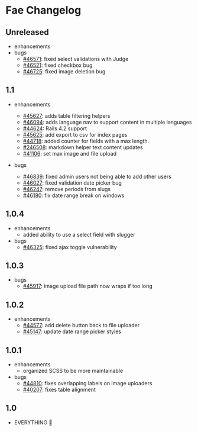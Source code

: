 # Fae Changelog

## Unreleased

- enhancements
- bugs
    + [#46571](https://issues.afinedevelopment.com/issues/46571): fixed select validations with Judge
    + [#46521](https://issues.afinedevelopment.com/issues/46521): fixed checkbox bug
    + [#46725](https://issues.afinedevelopment.com/issues/46725): fixed image deletion bug

## 1.1

- enhancements
    + [#45627](https://issues.afinedevelopment.com/issues/45627): adds table filtering helpers
    + [#46094](https://issues.afinedevelopment.com/issues/46094): adds language nav to support content in multiple languages
    + [#44624](https://issues.afinedevelopment.com/issues/45625): Rails 4.2 support
    + [#45625](https://issues.afinedevelopment.com/issues/45625): add export to csv for index pages
    + [#44718](https://issues.afinedevelopment.com/issues/44718): added counter for fields with a max length.
    + [#246508](https://issues.afinedevelopment.com/issues/246508): markdown helper text content updates
    + [#41106](https://issues.afinedevelopment.com/issues/41106): set max image and file upload

- bugs
    + [#46839](https://issues.afinedevelopment.com/issues/46839]): fixed admin users not being able to add other users
    + [#46027](https://issues.afinedevelopment.com/issues/46027]): fixed validation date picker bug
    + [#46247](https://issues.afinedevelopment.com/issues/46247): remove periods from slugs
    + [#46180](https://issues.afinedevelopment.com/issues/46180): fix date range break on windows

## 1.0.4

- enhancements
    + added ability to use a select field with slugger
- bugs
    + [#46325](https://issues.afinedevelopment.com/issues/46325): fixed ajax toggle vulnerability

## 1.0.3

- bugs
    + [#45917](https://issues.afinedevelopment.com/issues/45917): image upload file path now wraps if too long

## 1.0.2

- enhancements
    + [#44577](https://issues.afinedevelopment.com/issues/44577): add delete button back to file uploader
    + [#45147](https://issues.afinedevelopment.com/issues/45147): update date range picker styles

## 1.0.1

- enhancements
    + organized SCSS to be more maintainable
- bugs
    + [#44810](https://issues.afinedevelopment.com/issues/44810): fixes overlapping labels on image uploaders
    + [#40207](https://issues.afinedevelopment.com/issues/40207): fixes table alignment

## 1.0

- EVERYTHING :tada:

